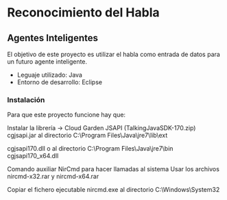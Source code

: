 <h1>Reconocimiento del Habla</h1>
<h2>Agentes Inteligentes</h2>

<p>El objetivo de este proyecto es utilizar el habla como entrada de datos para un futuro agente inteligente.</p>


<ul>
  <li>Leguaje utilizado: Java</li>
  <li>Entorno de desarrollo: Eclipse</li>
</ul>

<h3>Instalación</h3>


Para que este proyecto funcione hay que:

Instalar la librería -> Cloud Garden JSAPI (TalkingJavaSDK-170.zip)
cgjsapi.jar    		 al directorio 	C:\Program Files\Java\jre7\lib\ext

cgjsapi170.dll
  o      		 al directorio 	C:\Program Files\Java\jre7\bin
cgjsapi170_x64.dll

Comando auxiliar NirCmd para hacer llamadas al sistema
Usar los archivos nircmd-x32.rar y nircmd-x64.rar

Copiar el fichero ejecutable nircmd.exe   	 al directorio   	 C:\Windows\System32


